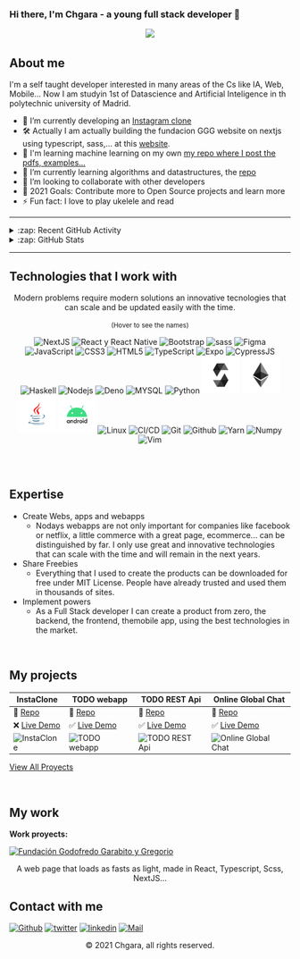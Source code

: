 ### Hi there, I'm Chgara - a young full stack developer 👋

<p align="center">
  <img src="https://i.ibb.co/C0TtX4S/IMG-20201113-233032-tigr-1.jpg">
</p>

## About me

I'm a self taught developer interested in many areas of the Cs like IA, Web, Mobile... Now I am studyin 1st of Datascience and Artificial Inteligence in th polytechnic university of Madrid.

- 📱 I’m currently developing an [Instagram clone][instaclone]
- 🛠️ Actually I am actually building the fundacion GGG website on nextjs using typescript, sass,... at this [website][fundacionggg].
- 🤖 I'm learning machine learning on my own [my repo where I post the pdfs, examples...][ml]
- 🌱 I’m currently learning algorithms and datastructures, the [repo][datastructures]
- 👯 I’m looking to collaborate with other developers
- 🥅 2021 Goals: Contribute more to Open Source projects and learn more
- ⚡ Fun fact: I love to play ukelele and read

---

<details>
  <summary>:zap: Recent GitHub Activity</summary>
  
<!--START_SECTION:activity-->
1. ❗️ Opened issue [#4](https://github.com/sohkai/syntastic-local-solhint/issues/4) in [sohkai/syntastic-local-solhint](https://github.com/sohkai/syntastic-local-solhint)
2. ❌ Closed PR [#1](https://github.com/chgara/chgara/pull/1) in [chgara/chgara](https://github.com/chgara/chgara)
3. ❌ Closed PR [#2](https://github.com/chgara/chgara/pull/2) in [chgara/chgara](https://github.com/chgara/chgara)
4. 💪 Opened PR [#2](https://github.com/chgara/chgara/pull/2) in [chgara/chgara](https://github.com/chgara/chgara)
<!--END_SECTION:activity-->

</details>

<details>
  <summary>:zap: GitHub Stats</summary>
    <img align="center" src="https://github-readme-stats.vercel.app/api?username=chgara&include_all_commits=true&count_private=true&show_icons=true&line_height=20&title_color=7A7ADB&icon_color=2234AE&text_color=D3D3D3&bg_color=0,000000,130F40" alt="Chgara's Github Stats">
</details>

---

## Technologies that I work with

<p align="center">Modern problems require modern solutions an innovative tecnologies that can scale and be updated easily with the time.</p>
<p align="center"><small>(Hover to see the names)</small></p>

<p align="center">
  <img src="https://i.ibb.co/cv6R6kR/nextjs.png" title="NextJS" width="67.5px" />
  <img src="https://i.ibb.co/pvk5HDf/rn.png" title="React y React Native" width="67.5px" />
  <img src="https://s3.amazonaws.com/creativetim_bucket/tim_static_images/presentation-page/bootstrap.jpg" title="Bootstrap" width="67.5px" />
  <img src="https://s3.amazonaws.com/creativetim_bucket/tim_static_images/presentation-page/sass.jpg" title="sass" width="67.5px" />
  <img src="https://s3.amazonaws.com/creativetim_bucket/tim_static_images/presentation-page/figma.jpg" title="Figma" width="67.5px" />
  <img src="https://i.ibb.co/cQFHVC4/js.png" title="JavaScript" width="67.5px" />   
  <img src="https://i.ibb.co/MnbFjDy/css.png" title="CSS3" width="67.5px" />    
  <img src="https://i.ibb.co/2Sh7z7f/html.png" title="HTML5" width="67.5px" />  
  <img src="https://i.ibb.co/yR16d13/ts.png" title="TypeScript" width="67.5px" />    
  <img src="https://i.ibb.co/44nccJm/expo.png" title="Expo" width="67.5px" />    
  <img src="https://i.ibb.co/RPFYwDC/cypress.png" title="CypressJS" width="67.5px" />
  <img src="https://i.ibb.co/0m49HVX/haskell.png" title="Haskell" width="67.5px" />
  <img src="https://i.ibb.co/rH74K6Q/ndoe.png" title="Nodejs" width="67.5px" />    
  <img src="https://i.ibb.co/yfSrDbb/deno.png" title="Deno" width="67.5px" />  
  <img src="https://i.ibb.co/9YFgkc4/mysql.png" title="MYSQL" width="67.5px" />
  <img src="https://i.ibb.co/T2FRG7z/python.png" title="Python" width="67.5px" />
  <img src="/solidity.png" title="solidity" width="67.5px" />
  <img src="/ethereum.png" title="Ethereum" width="67.5px" />
  <img src="/java.png" title="Java" width="67.5px" />
  <img src="/android.png" title="Android" width="67.5px" />
  <img src="https://i.ibb.co/tQqPp9R/linux.png" title="Linux" width="67.5px" />
  <img src="https://i.ibb.co/c2rTJZ5/ci.png" title="CI/CD" width="67.5px" />
  <img src="https://i.ibb.co/QQ2F1tW/git.png" title="Git" width="67.5px" />
  <img src="https://i.ibb.co/HqFpgVW/github.png" title="Github" width="67.5px" />
  <img src="https://i.ibb.co/gvnTq5X/yarn.png" title="Yarn" width="67.5px" />
  <img src="https://i.ibb.co/TkrTRm6/numpy.png" title="Numpy" width="67.5px" />
  <img src="https://i.ibb.co/9yrxbgx/vim.png" title="Vim" width="67.5px" />
</p>

<br />
<br />

## Expertise

- Create Webs, apps and webapps
  - Nodays webapps are not only important for companies like facebook or netflix, a little commerce with a great page, ecommerce... can be distinguished by far. I only use great and innovative technologies that can scale with the time and will remain in the next years.
- Share Freebies
  - Everything that I used to create the products can be downloaded for free under MIT License. People have already trusted and used them in thousands of sites.
- Implement powers
  - As a Full Stack developer I can create a product from zero, the backend, the frontend, themobile app, using the best technologies in the market.

<br />

## My projects

| InstaClone                                                                                                                                                                              | TODO webapp                                                                                                                                                                            | TODO REST Api                                                                                                                      | Online Global Chat                                                                                                                                                                                        |
| --------------------------------------------------------------------------------------------------------------------------------------------------------------------------------------- | -------------------------------------------------------------------------------------------------------------------------------------------------------------------------------------- | ---------------------------------------------------------------------------------------------------------------------------------- | --------------------------------------------------------------------------------------------------------------------------------------------------------------------------------------------------------- |
| 📖 [Repo](https://github.com/chgara/instaClone)                                                                                                                                         | 📖 [Repo](https://github.com/chgara/chgara-TODO-Client)                                                                                                                                | 📖 [Repo](https://github.com/chgara/chgara-TODO-RestApi)                                                                           | 📖 [Repo](https://github.com/chgara/Chat-funcional-server)                                                                                                                                                |
| ❌ [Live Demo](https://github.com/chgara/instaClone)                                                                                                                                    | ✅ [Live Demo](https://chgara-todo-client.vercel.app/)                                                                                                                                 | ✅ [Live Demo](https://chgara-todolist-server.herokuapp.com/api)                                                                   | ✅ [Live Demo](https://try-chat.herokuapp.com/)                                                                                                                                                           |
| ![InstaClone](https://camo.githubusercontent.com/1de475cb5c49f0c8371fd6d768ba7fdb6c999fa2c818b88770c27068f00f7299/68747470733a2f2f692e6962622e636f2f475473776d66682f70686f6e652e706e67) | ![TODO webapp](https://camo.githubusercontent.com/f641cbf2ce655f3642de92406b3ba05352a5a88074a0dd9e7fb9ba83af1f3af7/68747470733a2f2f692e6962622e636f2f547133627471462f746f646f2e706e67) | ![TODO REST Api](https://d2908q01vomqb2.cloudfront.net/fc074d501302eb2b93e2554793fcaf50b3bf7291/2019/08/12/restAPI-2-1176x630.jpg) | ![Online Global Chat](https://camo.githubusercontent.com/415c2d8c6c823cca43c6cb0db4c04fa5ebe0fb8d0ee9ac1043c928dfd7f11f43/68747470733a2f2f692e6962622e636f2f71644c437646772f677265656e2d436861742e706e67) |

[View All Proyects](https://github.com/chgara?tab=repositories&q=conta&type=&language=&sort=)

<br />

## My work

<!---
**Text courses:**
- [How to quickstart and launch your website using Jekyll?](https://www.creative-tim.com/blog/webdesign/quickstart-launch-website-using-jekyll)
- [How to create Scrolling Transformations for your React App?](https://www.creative-tim.com/blog/webdesign/create-scrolling-transformations-react-app)
- [How to create a single-page application using React?](https://www.creative-tim.com/blog/react/create-single-page-application-using-react)
-->

**Work proyects:**

[![Fundación Godofredo Garabito y Gregorio](https://i.ibb.co/FhMjtsS/fundacionggg-2.jpg)](https://fundacionggg.com/ "React web page")

<p align="center">A web page that loads as fasts as light, made in React, Typescript, Scss, NextJS...</p>

<!---
when having blogs
## Our latest posts

1. **[🔥 Creative Tim Courses](https://www.creative-tim.com/blog/creative-tim/new-learning-resources-web-designers/)** <br> *New Learning Platform for Web Designers & Devs*
2. **[😎 Git Tutorial](https://www.creative-tim.com/blog/educational-tech/git-tutorial-fix-common-mistakes/)** <br> *How to Fix 18 Common Mistakes*
3. **[🙏 Docker and Django](https://www.creative-tim.com/blog/django-template/docker-and-django-how-to-start-fast/)** <br> *How to start fast*
4. **[⭐️ Technology](https://www.creative-tim.com/blog/ux/importance-user-experience-expert/)** <br> *The Importance of a User Experience Expert in Every Company*
5. **[💣 Shopify Templates](https://www.creative-tim.com/blog/shopify-themes/best-ecommerce-shopify-templates/)** <br> *10+ Best E-commerce Shopify Templates*
</p>
-->
<!---
when having blogs

## Useful Links

- [Premium Products](https://www.creative-tim.com/templates/premium)
- [Freebies](https://www.creative-tim.com/templates/free) from Creative Tim
- [More products](https://www.creative-tim.com/templates) from Creative Tim
- [Bundles](https://www.creative-tim.com/bundles)
- [Tutorials](https://www.youtube.com/channel/UCVyTG4sCw-rOvB9oHkzZD1w)
- [Material Design](https://www.creative-tim.com/design-system/material)
- [Affiliate Program](https://www.creative-tim.com/affiliates/new) (earn money)
- [Get Discount](https://www.creative-tim.com/coupon)

-->

## Contact with me

[<img alt="Github" src="https://img.shields.io/badge/GitHub-%2312100E.svg?&style=for-the-badge&logo=Github&logoColor=white" />][githubuser] [<img alt="twitter" src="https://img.shields.io/badge/twitter-%231DA1F2.svg?&style=for-the-badge&logo=twitter&logoColor=white" />][twitter] [<img alt="linkedin" src="https://img.shields.io/badge/linkedin-%230077B5.svg?&style=for-the-badge&logo=linkedin&logoColor=white" />][linkedin] [<img alt="Mail" src="https://img.shields.io/badge/Gmail-D14836?style=for-the-badge&logo=gmail&logoColor=white" />][mail]

<p align="center"> © 2021 Chgara, all rights reserved.</p>
<!---
when have a web page
<p align="center">
https://www.creative-tim.com
</p>
-->

 <!--[website]: https://codeSTACKr.com-->

[mail]: https://www.mypublicinbox.com/ChemaGarabito
[bigproyect]: https://chgara-todo-client.vercel.app
[twitter]: https://twitter.com/chema_garabito
[linkedin]: https://www.linkedin.com/in/jos%C3%A9-mar%C3%ADa-s%C3%A1nchez-garabito-b13593219/
[ml]: https://github.com/chgara/machineLearningLearn
[restapi]: https://github.com/chgara/chgara-TODO-RestApi
[react]: https://github.com/chgara/chgara-TODO-Client
[githubuser]: https://github.com/chgara
[fundacionggg]: https://fundacionggg.com
[datastructures]: https://github.com/chgara/datastructures
[instaclone]: https://github.com/chgara/instaClone
